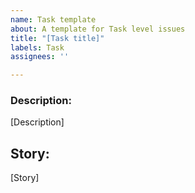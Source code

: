 ```yaml
---
name: Task template
about: A template for Task level issues
title: "[Task title]"
labels: Task
assignees: ''

---
```


### Description: 
[Description]

## Story: 
[Story]
